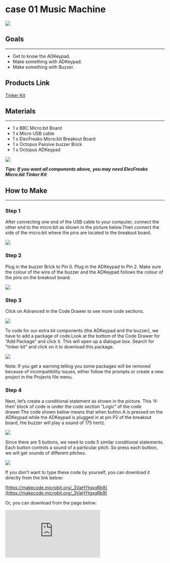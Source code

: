 # case 01 Music Machine

![](./images/cqLH6Bs.jpg)

## Goals
---

- Get to know the ADKeypad.
- Make something with ADKeypad.
- Make something with Buzzer.

## Products Link

[Tinker Kit](https://www.elecfreaks.com/micro-bit-tinker-kit.html)

## Materials
---

- 1 x BBC Micro:bit Board
- 1 x Micro USB cable
- 1 x ElecFreaks Micro:bit Breakout Board
- 1 x Octopus Passive buzzer Brick
- 1 x Octopus ADKeypad

![](./images/BJ5WTuI.jpg)

***Tips: If you want all components above, you may need ElecFreaks Micro:bit Tinker Kit***


## How to Make
---

### Step 1

After connecting one end of the USB cable to your computer, connect the other end to the micro:bit as shown in the picture below.Then connect the side of the micro:bit where the pins are located to the breakout board.

![](./images/DdX7fE9.jpg)

### Step 2

Plug in the buzzer Brick to Pin 0.
Plug in the ADKeypad to Pin 2.
Make sure the colour of the wire of the buzzer and the ADKeypad follows the colour of the pins on the breakout board.

![](./images/EhTHEaU.jpg)

### Step 3

Click on Advanced in the Code Drawer to see more code sections.

![](./images/8wKkVPE.jpg)

To code for our extra kit components (the ADKeypad and the buzzer), we have to add a package of code.Look at the bottom of the Code Drawer for “Add Package” and click it. This will open up a dialogue box.
Search for "tinker kit" and click on it to download this package.

![](./images/gvuN2rQ.png)

Note: If you get a warning telling you some packages will be removed because of incompatibility issues, either follow the prompts or create a new project in the Projects file menu.


### Step 4

Next, let’s create a conditional statement as shown in the picture. This ‘if-then’ block of code is under the code section “Logic” of the code drawer.The code shown below means that when button A is pressed on the ADKeypad while the ADKeypad is plugged in at pin P2 of the breakout board, the buzzer will play a sound of 175 hertz.

![](./images/5bFh8GO.jpg)

Since there are 5 buttons, we need to code 5 similar conditional statements. Each button controls a sound of a particular pitch. So press each buttion, we will get sounds of different pitches.

![](./images/mAvF9Oi.jpg)

If you don't want to type these code by yourself, you can download it directly from the link below:

[https://makecode.microbit.org/_3VaHYtgxqRb9](https://makecode.microbit.org/_3VaHYtgxqRb9)

Or, you can download from the page below:

<div
    style={{
        position: 'relative',
        paddingBottom: '60%',
        overflow: 'hidden',
    }}
>
    <iframe
        src="https://makecode.microbit.org/_3VaHYtgxqRb9"
        frameborder="0"
        sandbox="allow-popups allow-forms allow-scripts allow-same-origin"
        style={{
            position: 'absolute',
            width: '100%',
            height: '100%',
        }}
    />
</div>

Success! Now you have your own Micro:bit Music Machine.
